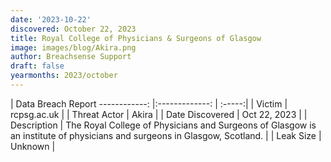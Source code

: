 ```yaml
---
date: '2023-10-22'
discovered: October 22, 2023
title: Royal College of Physicians & Surgeons of Glasgow
image: images/blog/Akira.png
author: Breachsense Support
draft: false
yearmonths: 2023/october
---
```



| Data Breach Report
------------:     |:-------------:    | :-----:|
| Victim      | rcpsg.ac.uk      | 
| Threat Actor      | Akira      | 
| Date Discovered      | Oct 22, 2023      | 
| Description      | The Royal College of Physicians and Surgeons of Glasgow is an institute of physicians and surgeons in Glasgow, Scotland.      | 
| Leak Size      | Unknown      | 

